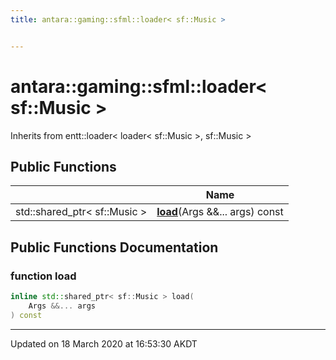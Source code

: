 ```yaml
---
title: antara::gaming::sfml::loader< sf::Music >


---
```


# antara::gaming::sfml::loader< sf::Music >








Inherits from entt::loader< loader< sf::Music >, sf::Music >







## Public Functions

|                | Name           |
| -------------- | -------------- |
| std::shared_ptr< sf::Music > | **[load](Classes/structantara_1_1gaming_1_1sfml_1_1loader_3_01sf_1_1_music_01_4.md#function-load)**(Args &&... args) const  |












## Public Functions Documentation

### function load

```cpp
inline std::shared_ptr< sf::Music > load(
    Args &&... args
) const
```


































-------------------------------

Updated on 18 March 2020 at 16:53:30 AKDT